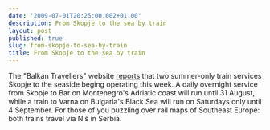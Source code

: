 ```yaml
---
date: '2009-07-01T20:25:00.002+01:00'
description: From Skopje to the sea by train
layout: post
published: true
slug: from-skopje-to-sea-by-train
title: From Skopje to the sea by train
---
```


The "Balkan Travellers" website <a href="https://balkantravellers.com/index.php?option=com_content&amp;task=view&amp;id=1305">reports</a> that two summer-only train services Skopje to the seaside beging operating this week. A daily overnight service from Skopje to Bar on Montenegro's Adriatic coast will run until 31 August, while a train to Varna on Bulgaria's Black Sea will run on Saturdays only until 4 September. For those of you puzzling over rail maps of Southeast Europe: both trains travel via Niš in Serbia.